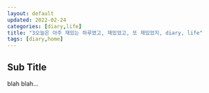 ```yaml
---
layout: default
updated: 2022-02-24
categories: [diary,life]
title: "3오늘은 아주 재밌는 하루였고, 재밌었고, 또 재밌었지, diary, life"
tags: [diary,home]
---
```


## Sub Title

blah blah...